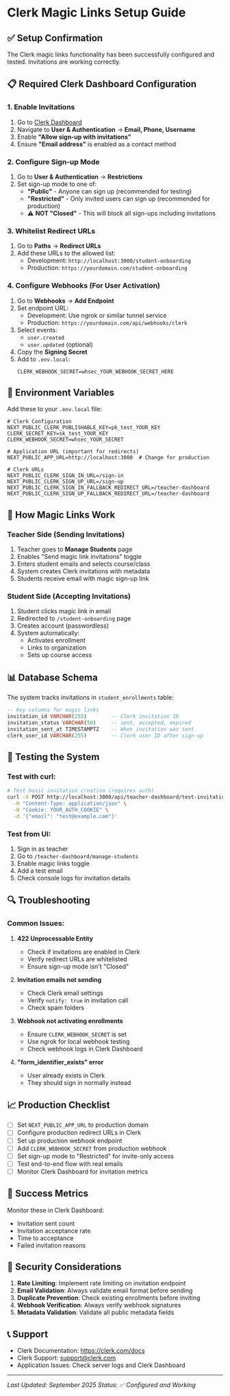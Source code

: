 # Clerk Magic Links Setup Guide

## ✅ Setup Confirmation
The Clerk magic links functionality has been successfully configured and tested. Invitations are working correctly.

## 📋 Required Clerk Dashboard Configuration

### 1. Enable Invitations
1. Go to [Clerk Dashboard](https://dashboard.clerk.com)
2. Navigate to **User & Authentication** → **Email, Phone, Username**
3. Enable **"Allow sign-up with invitations"**
4. Ensure **"Email address"** is enabled as a contact method

### 2. Configure Sign-up Mode
1. Go to **User & Authentication** → **Restrictions**
2. Set sign-up mode to one of:
   - **"Public"** - Anyone can sign up (recommended for testing)
   - **"Restricted"** - Only invited users can sign up (recommended for production)
   - ⚠️ **NOT "Closed"** - This will block all sign-ups including invitations

### 3. Whitelist Redirect URLs
1. Go to **Paths** → **Redirect URLs**
2. Add these URLs to the allowed list:
   - Development: `http://localhost:3000/student-onboarding`
   - Production: `https://yourdomain.com/student-onboarding`

### 4. Configure Webhooks (For User Activation)
1. Go to **Webhooks** → **Add Endpoint**
2. Set endpoint URL:
   - Development: Use ngrok or similar tunnel service
   - Production: `https://yourdomain.com/api/webhooks/clerk`
3. Select events:
   - `user.created`
   - `user.updated` (optional)
4. Copy the **Signing Secret**
5. Add to `.env.local`:
   ```env
   CLERK_WEBHOOK_SECRET=whsec_YOUR_WEBHOOK_SECRET_HERE
   ```

## 🔧 Environment Variables

Add these to your `.env.local` file:

```env
# Clerk Configuration
NEXT_PUBLIC_CLERK_PUBLISHABLE_KEY=pk_test_YOUR_KEY
CLERK_SECRET_KEY=sk_test_YOUR_KEY
CLERK_WEBHOOK_SECRET=whsec_YOUR_SECRET

# Application URL (important for redirects)
NEXT_PUBLIC_APP_URL=http://localhost:3000  # Change for production

# Clerk URLs
NEXT_PUBLIC_CLERK_SIGN_IN_URL=/sign-in
NEXT_PUBLIC_CLERK_SIGN_UP_URL=/sign-up
NEXT_PUBLIC_CLERK_SIGN_IN_FALLBACK_REDIRECT_URL=/teacher-dashboard
NEXT_PUBLIC_CLERK_SIGN_UP_FALLBACK_REDIRECT_URL=/teacher-dashboard
```

## 🚀 How Magic Links Work

### Teacher Side (Sending Invitations)
1. Teacher goes to **Manage Students** page
2. Enables "Send magic link invitations" toggle
3. Enters student emails and selects course/class
4. System creates Clerk invitations with metadata
5. Students receive email with magic sign-up link

### Student Side (Accepting Invitations)
1. Student clicks magic link in email
2. Redirected to `/student-onboarding` page
3. Creates account (passwordless)
4. System automatically:
   - Activates enrollment
   - Links to organization
   - Sets up course access

## 📊 Database Schema

The system tracks invitations in `student_enrollments` table:

```sql
-- Key columns for magic links
invitation_id VARCHAR(255)        -- Clerk invitation ID
invitation_status VARCHAR(50)     -- sent, accepted, expired
invitation_sent_at TIMESTAMPTZ    -- When invitation was sent
clerk_user_id VARCHAR(255)        -- Clerk user ID after sign-up
```

## 🧪 Testing the System

### Test with curl:
```bash
# Test basic invitation creation (requires auth)
curl -X POST http://localhost:3000/api/teacher-dashboard/test-invitation \
  -H "Content-Type: application/json" \
  -H "Cookie: YOUR_AUTH_COOKIE" \
  -d '{"email": "test@example.com"}'
```

### Test from UI:
1. Sign in as teacher
2. Go to `/teacher-dashboard/manage-students`
3. Enable magic links toggle
4. Add a test email
5. Check console logs for invitation details

## 🔍 Troubleshooting

### Common Issues:

1. **422 Unprocessable Entity**
   - Check if invitations are enabled in Clerk
   - Verify redirect URLs are whitelisted
   - Ensure sign-up mode isn't "Closed"

2. **Invitation emails not sending**
   - Check Clerk email settings
   - Verify `notify: true` in invitation call
   - Check spam folders

3. **Webhook not activating enrollments**
   - Ensure `CLERK_WEBHOOK_SECRET` is set
   - Use ngrok for local webhook testing
   - Check webhook logs in Clerk Dashboard

4. **"form_identifier_exists" error**
   - User already exists in Clerk
   - They should sign in normally instead

## 📈 Production Checklist

- [ ] Set `NEXT_PUBLIC_APP_URL` to production domain
- [ ] Configure production redirect URLs in Clerk
- [ ] Set up production webhook endpoint
- [ ] Add `CLERK_WEBHOOK_SECRET` from production webhook
- [ ] Set sign-up mode to "Restricted" for invite-only access
- [ ] Test end-to-end flow with real emails
- [ ] Monitor Clerk Dashboard for invitation metrics

## 🎯 Success Metrics

Monitor these in Clerk Dashboard:
- Invitation sent count
- Invitation acceptance rate
- Time to acceptance
- Failed invitation reasons

## 🔐 Security Considerations

1. **Rate Limiting**: Implement rate limiting on invitation endpoint
2. **Email Validation**: Always validate email format before sending
3. **Duplicate Prevention**: Check existing enrollments before inviting
4. **Webhook Verification**: Always verify webhook signatures
5. **Metadata Validation**: Validate all public metadata fields

## 📞 Support

- Clerk Documentation: https://clerk.com/docs
- Clerk Support: support@clerk.com
- Application Issues: Check server logs and Clerk Dashboard

---

*Last Updated: September 2025*
*Status: ✅ Configured and Working*
